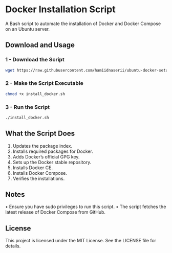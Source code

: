 # Docker Installation Script

A Bash script to automate the installation of Docker and Docker Compose on an Ubuntu server.

## Download and Usage

### 1 - Download the Script
```bash
wget https://raw.githubusercontent.com/hamiidnaserii/ubuntu-docker-setup/main/install_docker.sh
```
### 2 - Make the Script Executable
```bash
chmod +x install_docker.sh
```
### 3 - Run the Script
```bash
./install_docker.sh
```

## What the Script Does
1.	Updates the package index.
2.	Installs required packages for Docker.
3.	Adds Docker’s official GPG key.
4.	Sets up the Docker stable repository.
5.	Installs Docker CE.
6.	Installs Docker Compose.
7.	Verifies the installations.

## Notes
•	Ensure you have sudo privileges to run this script.
•	The script fetches the latest release of Docker Compose from GitHub.

## License
This project is licensed under the MIT License. See the LICENSE file for details.
